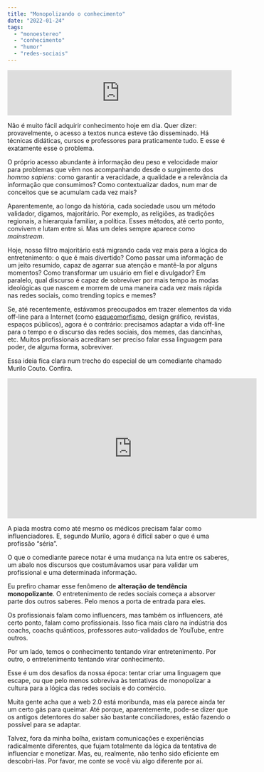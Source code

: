 ```yaml
---
title: "Monopolizando o conhecimento"
date: "2022-01-24"
tags: 
  - "monoestereo"
  - "conhecimento"
  - "humor"
  - "redes-sociais"
---
```


<iframe src="https://anchor.fm/monoestereo/embed/episodes/Monoplio-do-conhecimento-e1ddclj" height="102px" width="100%" frameborder="0" scrolling="no"></iframe>

Não é muito fácil adquirir conhecimento hoje em dia. Quer dizer: provavelmente, o acesso a textos nunca esteve tão disseminado. Há técnicas didáticas, cursos e professores para praticamente tudo. E esse é exatamente esse o problema.

O próprio acesso abundante à informação deu peso e velocidade maior para problemas que vêm nos acompanhando desde o surgimento dos _hommo sapiens_: como garantir a veracidade, a qualidade e a relevância da informação que consumimos? Como contextualizar dados, num mar de conceitos que se acumulam cada vez mais?

Aparentemente, ao longo da história, cada sociedade usou um método validador, digamos, majoritário. Por exemplo, as religiões, as tradições regionais, a hierarquia familiar, a política. Esses métodos, até certo ponto, convivem e lutam entre si. Mas um deles sempre aparece como _mainstream_.

Hoje, nosso filtro majoritário está migrando cada vez mais para a lógica do entretenimento: o que é mais divertido? Como passar uma informação de um jeito resumido, capaz de agarrar sua atenção e mantê-la por alguns momentos? Como transformar um usuário em fiel e divulgador? Em paralelo, qual discurso é capaz de sobreviver por mais tempo às modas ideológicas que nascem e morrem de uma maneira cada vez mais rápida nas redes sociais, como trending topics e memes?

Se, até recentemente, estávamos preocupados em trazer elementos da vida off-line para a Internet (como [esqueomorfismo](https://pt.wikipedia.org/wiki/Esqueumorfismo), design gráfico, revistas, espaços públicos), agora é o contrário: precisamos adaptar a vida off-line para o tempo e o discurso das redes sociais, dos memes, das dancinhas, etc. Muitos profissionais acreditam ser preciso falar essa linguagem para poder, de alguma forma, sobreviver.

Essa ideia fica clara num trecho do especial de um comediante chamado Murilo Couto. Confira.

<iframe width="560" height="315" src="https://www.youtube-nocookie.com/embed/qW9sfDh35fY?start=77" title="YouTube video player" frameborder="0" allow="accelerometer; autoplay; clipboard-write; encrypted-media; gyroscope; picture-in-picture" allowfullscreen></iframe>

A piada mostra como até mesmo os médicos precisam falar como influenciadores. E, segundo Murilo, agora é difícil saber o que é uma profissão “séria”.

O que o comediante parece notar é uma mudança na luta entre os saberes, um abalo nos discursos que costumávamos usar para validar um profissional e uma determinada informação.

Eu prefiro chamar esse fenômeno de **alteração de tendência monopolizante**. O entretenimento de redes sociais começa a absorver parte dos outros saberes. Pelo menos a porta de entrada para eles.

Os profissionais falam como influencers, mas também os influencers, até certo ponto, falam como profissionais. Isso fica mais claro na indústria dos coachs, coachs quânticos, professores auto-validados de YouTube, entre outros.

Por um lado, temos o conhecimento tentando virar entretenimento. Por outro, o entretenimento tentando virar conhecimento.

Esse é um dos desafios da nossa época: tentar criar uma linguagem que escape, ou que pelo menos sobreviva às tentativas de monopolizar a cultura para a lógica das redes sociais e do comércio.

Muita gente acha que a web 2.0 está moribunda, mas ela parece ainda ter um certo gás para queimar. Até porque, aparentemente, pode-se dizer que os antigos detentores do saber são bastante conciliadores, estão fazendo o possível para se adaptar.

Talvez, fora da minha bolha, existam comunicações e experiências radicalmente diferentes, que fujam totalmente da lógica da tentativa de influenciar e monetizar. Mas, eu, realmente, não tenho sido eficiente em descobri-las. Por favor, me conte se você viu algo diferente por aí.
